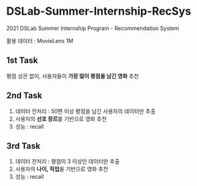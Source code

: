 # DSLab-Summer-Internship-RecSys
2021 DSLab Summer Internship Program - Recommendation System

활용 데이터 : MovieLens 1M

## 1st Task
평점 상관 없이, 사용자들이 **가장 많이 평점을 남긴 영화** 추천

## 2nd Task
1. 데이터 전처리 : 50편 이상 평점을 남긴 사용자의 데이터만 추출
2. 사용자의 **선호 장르**를 기반으로 영화 추천
3. 성능 : recall

## 3rd Task
1. 데이터 전처리 : 평점이 3 이상인 데이터만 추출
2. 사용자의 **나이, 직업**을 기반으로 영화 추천
3. 성능 : recall
